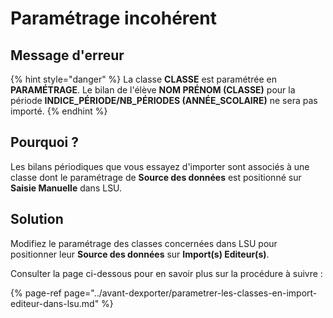 # Paramétrage incohérent

## Message d'erreur

{% hint style="danger" %}
La classe **CLASSE** est paramétrée en **PARAMÉTRAGE**. Le bilan de l'élève **NOM PRÉNOM \(CLASSE\)** pour la période **INDICE\_PÉRIODE/NB\_PÉRIODES \(ANNÉE\_SCOLAIRE\)** ne sera pas importé.
{% endhint %}

## Pourquoi ?

Les bilans périodiques que vous essayez d'importer sont associés à une classe dont le paramétrage de **Source des données** est positionné sur **Saisie Manuelle** dans LSU.

## Solution

Modifiez le paramétrage des classes concernées dans LSU pour positionner leur **Source des données** sur **Import\(s\) Editeur\(s\)**.

Consulter la page ci-dessous pour en savoir plus sur la procédure à suivre :

{% page-ref page="../avant-dexporter/parametrer-les-classes-en-import-editeur-dans-lsu.md" %}

